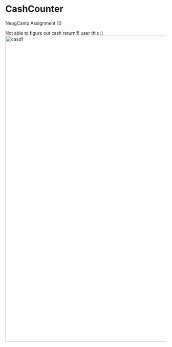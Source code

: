 # CashCounter
NeogCamp Assignment 10

Not able to figure out cash return!!! user this :)
<img width="955" alt="casdf" src="https://user-images.githubusercontent.com/51195476/129452895-1e7b762d-9140-4670-8405-bd51c6119ab8.PNG">

